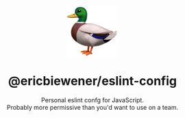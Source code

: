 <p align="center"><img src="./logo.png" width="120" height="120" align="center" /></p>
<h1 align="center">@ericbiewener/eslint-config</h1>

<p align="center">
  Personal eslint confg for JavaScript.<br />
  Probably more permissive than you'd want to use on a team.
</p>
<br />
